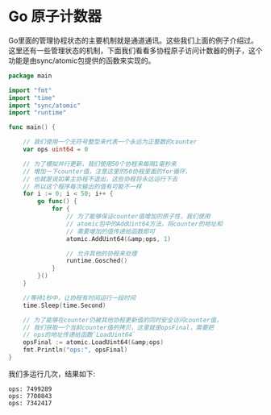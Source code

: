 # Go 原子计数器
Go里面的管理协程状态的主要机制就是通道通讯。这些我们上面的例子介绍过。这里还有一些管理状态的机制，下面我们看看多协程原子访问计数器的例子，这个功能是由sync/atomic包提供的函数来实现的。
```go
package main

import "fmt"
import "time"
import "sync/atomic"
import "runtime"

func main() {

	// 我们使用一个无符号整型来代表一个永远为正整数的counter
	var ops uint64 = 0

	// 为了模拟并行更新，我们使用50个协程来每隔1毫秒来
	// 增加一下counter值，注意这里的50协程里面的for循环，
	// 也就是说如果主协程不退出，这些协程将永远运行下去
	// 所以这个程序每次输出的值有可能不一样
	for i := 0; i < 50; i++ {
		go func() {
			for {
				// 为了能够保证counter值增加的原子性，我们使用
				// atomic包中的AddUint64方法，将counter的地址和
				// 需要增加的值传递给函数即可
				atomic.AddUint64(&amp;ops, 1)

				// 允许其他的协程来处理
				runtime.Gosched()
			}
		}()
	}

	//等待1秒中，让协程有时间运行一段时间
	time.Sleep(time.Second)

	// 为了能够在counter仍被其他协程更新值的同时安全访问counter值，
	// 我们获取一个当前counter值的拷贝，这里就是opsFinal，需要把
	// ops的地址传递给函数`LoadUint64`
	opsFinal := atomic.LoadUint64(&amp;ops)
	fmt.Println("ops:", opsFinal)
}
```
我们多运行几次，结果如下:
```
ops: 7499289
ops: 7700843
ops: 7342417
```
